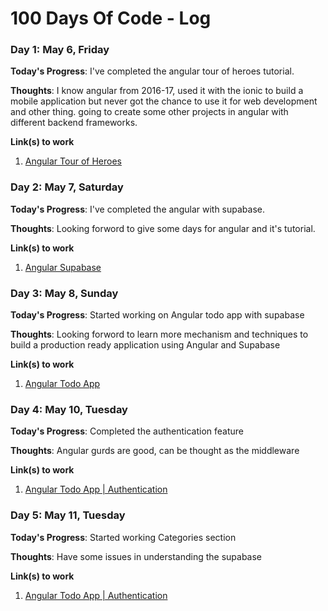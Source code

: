# 100 Days Of Code - Log

### Day 1: May 6, Friday

**Today's Progress**: I've completed the angular tour of heroes tutorial.

**Thoughts**: I know angular from 2016-17, used it with the ionic to build a mobile application but never got the chance to use it for web development and other thing. going to create some other projects in angular with different backend frameworks.

**Link(s) to work**
1. [Angular Tour of Heroes](https://github.com/f24aalam/angular-tour-of-heroes)


### Day 2: May 7, Saturday

**Today's Progress**: I've completed the angular with supabase.

**Thoughts**: Looking forword to give some days for angular and it's tutorial.

**Link(s) to work**
1. [Angular Supabase](https://github.com/f24aalam/angular-supbase)


### Day 3: May 8, Sunday

**Today's Progress**: Started working on Angular todo app with supabase

**Thoughts**: Looking forword to learn more mechanism and techniques to build a production ready application using Angular and Supabase

**Link(s) to work**
1. [Angular Todo App](https://github.com/f24aalam/angular-todo)

### Day 4: May 10, Tuesday

**Today's Progress**: Completed the authentication feature

**Thoughts**: Angular gurds are good, can be thought as the middleware

**Link(s) to work**
1. [Angular Todo App | Authentication](https://github.com/f24aalam/angular-todo/pull/1)


### Day 5: May 11, Tuesday

**Today's Progress**: Started working Categories section

**Thoughts**: Have some issues in understanding the supabase

**Link(s) to work**
1. [Angular Todo App | Authentication](https://github.com/f24aalam/angular-todo)

